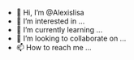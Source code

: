 - 👋 Hi, I’m @Alexislisa
- 👀 I’m interested in ...
- 🌱 I’m currently learning ...
- 💞️ I’m looking to collaborate on ...
- 📫 How to reach me ...

<!---
Alexislisa/Alexislisa is a ✨ special ✨ repository because its `README.md` (this file) appears on your GitHub profile.
You can click the Preview link to take a look at your changes.
--->

